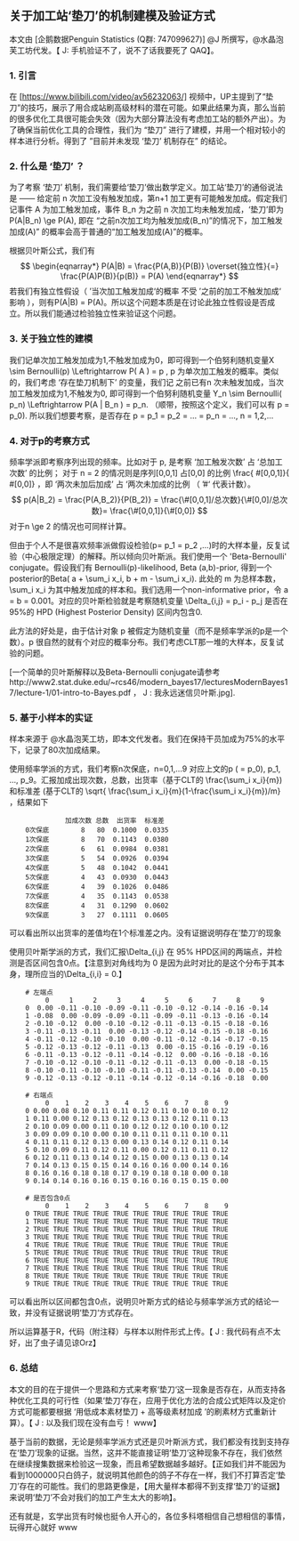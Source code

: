## 关于加工站‘垫刀’的机制建模及验证方式

本文由 [企鹅数据Penguin Statistics (Q群: 747099627)] @J 所撰写，@水晶泡芙工坊代发。【 J: 手机验证不了，说不了话我要死了 QAQ】。

### 1. 引言

在 [https://www.bilibili.com/video/av56232063/] 视频中，UP主提到了“垫刀”的技巧，展示了用合成站刷高级材料的潜在可能。如果此结果为真，那么当前的很多优化工具很可能会失效（因为大部分算法没有考虑加工站的额外产出）。为了确保当前优化工具的合理性，我们为 “垫刀” 进行了建模，并用一个相对较小的样本进行分析。得到了 ”目前并未发现 ‘垫刀’ 机制存在” 的结论。



### 2. 什么是 ‘垫刀’ ？

为了考察 ‘垫刀’ 机制，我们需要给‘垫刀’做出数学定义。加工站‘垫刀’的通俗说法是 —— 给定前 n 次加工没有触发加成，第n+1 加工更有可能触发加成。假定我们记事件 A 为加工触发加成，事件 B_n 为之前 n 次加工均未触发加成，‘垫刀’即为 P(A|B_n) \ge P(A), 即在 “之前n次加工均为触发加成(B_n)”的情况下，加工触发加成(A)” 的概率会高于普通的“加工触发加成(A)”的概率。

根据贝叶斯公式，我们有
$$
\begin{eqnarray*}
P(A|B) = \frac{P(A,B)}{P(B)} \overset{独立性}{=} \frac{P(A)P(B)}{p(B)} = P(A)
\end{eqnarray*}
$$
若我们有独立性假设（  ’当次加工触发加成‘的概率 不受 ’之前的加工不触发加成‘ 影响 ），则有P(A|B) = P(A)。所以这个问题本质是在讨论此独立性假设是否成立。所以我们能通过检验独立性来验证这个问题。



### 3. 关于独立性的建模

我们记单次加工触发加成为1,不触发加成为0，即可得到一个伯努利随机变量X \sim Bernoulli(p) \Leftrightarrow P( A ) = p , p 为单次加工触发的概率。类似的，我们考虑 ‘存在垫刀机制下’ 的变量，我们记 之前已有n 次未触发加成，当次加工触发加成为1,不触发为0,  即可得到一个伯努利随机变量 Y_n \sim Bernoulli( p_n) \Leftrightarrow P(A | B_n ) = p_n. （顺带，按照这个定义，我们可以有 p = p_0). 所以我们想要考察，是否存在  p = p_1 = p_2 = … =  p_n = …, n = 1,2,...  



### 4. 对于p的考察方式

频率学派即考察序列出现的频率。比如对于 p, 是考察 ‘加工触发次数’ 占 ‘总加工次数’ 的比例； 对于 n = 2 的情况则是序列[0,0,1] 占[0,0] 的比例 \frac{ \#[0,0,1]}{ \#[0,0]} ，即 ‘两次未加后加成’ 占 ‘两次未加成的比例 （ ’#‘ 代表计数）。
$$
p(A|B_2) = \frac{P(A,B_2)}{P(B_2)} = \frac{\#[0,0,1]/总次数}{\#[0,0]/总次数}= \frac{\#[0,0,1]}{\#[0,0]}
$$
对于n \ge 2 的情况也可同样计算。



但由于个人不是很喜欢频率派做假设检验(p= p_1 = p_2 ,…)时的大样本量，反复试验（中心极限定理）的解释。所以倾向贝叶斯派。我们使用一个 'Beta-Bernoulli' conjugate。假设我们有 Bernoulli(p)-likelihood, Beta (a,b)-prior, 得到一个posterior的Beta( a + \sum_i x_i, b + m - \sum_i x_i). 此处的 m 为总样本数，\sum_i x_i 为其中触发加成的样本和。我们选用一个non-informative prior，令 a = b = 0.001。对应的贝叶斯检验就是考察随机变量 \Delta_{i,j} = p_i - p_j 是否在95\%的 HPD (Highest Posterior Density) 区间内包含0.

此方法的好处是，由于估计对象 p 被假定为随机变量（而不是频率学派的p是一个数）。p 很自然的就有个对应的概率分布。我们考虑CLT那一堆的大样本，反复试验的问题。

[一个简单的贝叶斯解释以及Beta-Bernoulli conjugate请参考http://www2.stat.duke.edu/~rcs46/modern_bayes17/lecturesModernBayes17/lecture-1/01-intro-to-Bayes.pdf ， J : 我永远迷信贝叶斯.jpg].



### 5. 基于小样本的实证

样本来源于 @水晶泡芙工坊，即本文代发者。我们在保持干员加成为75\%的水平下，记录了80次加成结果。

使用频率学派的方式，我们考察n次保底，n=0,1,…9 对应上文的p ( = p_0), p_1, …, p_9。汇报加成出现次数，总数，出货率（基于CLT的 \frac{\sum_i x_i}{m}) 和标准差 (基于CLT的 \sqrt{ \frac{\sum_i x_i}{m}(1-\frac{\sum_i x_i}{m})/m}  ，结果如下
```{r}
              加成次数 总数  出货率  标准差
    0次保底        8   80  0.1000  0.0335
    1次保底        8   70  0.1143  0.0380
    2次保底        6   61  0.0984  0.0381
    3次保底        5   54  0.0926  0.0394
    4次保底        5   48  0.1042  0.0441
    5次保底        4   43  0.0930  0.0443
    6次保底        4   39  0.1026  0.0486
    7次保底        4   35  0.1143  0.0538
    8次保底        4   31  0.1290  0.0602
    9次保底        3   27  0.1111  0.0605
```

可以看出所以出货率的差值均在1个标准差之内。没有证据说明存在’垫刀‘的现象



使用贝叶斯学派的方式，我们汇报\Delta_{i,j} 在 95\% HPD区间的两端点，并检测是否区间包含0点。【注意到对角线均为 0 是因为此时对比的是这个分布于其本身，理所应当的\Delta_{i,i} = 0.】
```{r}
    # 左端点
         0     1     2     3     4     5     6     7     8     9
    0  0.00 -0.11 -0.10 -0.09 -0.11 -0.10 -0.12 -0.14 -0.16 -0.14
    1 -0.08  0.00 -0.09 -0.09 -0.11 -0.09 -0.11 -0.13 -0.16 -0.14
    2 -0.10 -0.12  0.00 -0.10 -0.12 -0.11 -0.13 -0.15 -0.18 -0.16
    3 -0.11 -0.13 -0.11  0.00 -0.13 -0.12 -0.14 -0.15 -0.18 -0.16
    4 -0.11 -0.12 -0.10 -0.10  0.00 -0.11 -0.12 -0.14 -0.17 -0.15
    5 -0.12 -0.13 -0.12 -0.11 -0.13  0.00 -0.15 -0.16 -0.19 -0.16
    6 -0.11 -0.13 -0.12 -0.11 -0.14 -0.12  0.00 -0.16 -0.18 -0.16
    7 -0.10 -0.12 -0.10 -0.11 -0.12 -0.11 -0.13  0.00 -0.18 -0.15
    8 -0.10 -0.11 -0.10 -0.10 -0.11 -0.11 -0.13 -0.14  0.00 -0.15
    9 -0.12 -0.13 -0.12 -0.11 -0.14 -0.12 -0.14 -0.16 -0.18  0.00
    
    # 右端点
         0    1    2    3    4    5    6    7    8    9
    0 0.00 0.08 0.10 0.11 0.11 0.12 0.11 0.10 0.10 0.12
    1 0.11 0.00 0.12 0.13 0.12 0.13 0.13 0.12 0.11 0.13
    2 0.10 0.09 0.00 0.11 0.10 0.12 0.12 0.10 0.10 0.12
    3 0.09 0.09 0.10 0.00 0.10 0.11 0.11 0.11 0.10 0.11
    4 0.11 0.11 0.12 0.13 0.00 0.13 0.14 0.12 0.11 0.14
    5 0.10 0.09 0.11 0.12 0.11 0.00 0.12 0.11 0.11 0.12
    6 0.12 0.11 0.13 0.14 0.12 0.15 0.00 0.13 0.13 0.14
    7 0.14 0.13 0.15 0.15 0.14 0.16 0.16 0.00 0.14 0.16
    8 0.16 0.16 0.18 0.18 0.17 0.19 0.18 0.18 0.00 0.18
    9 0.14 0.14 0.16 0.16 0.15 0.16 0.16 0.15 0.15 0.00
    
    # 是否包含0点
         0    1    2    3    4    5    6    7    8    9
    0 TRUE TRUE TRUE TRUE TRUE TRUE TRUE TRUE TRUE TRUE
    1 TRUE TRUE TRUE TRUE TRUE TRUE TRUE TRUE TRUE TRUE
    2 TRUE TRUE TRUE TRUE TRUE TRUE TRUE TRUE TRUE TRUE
    3 TRUE TRUE TRUE TRUE TRUE TRUE TRUE TRUE TRUE TRUE
    4 TRUE TRUE TRUE TRUE TRUE TRUE TRUE TRUE TRUE TRUE
    5 TRUE TRUE TRUE TRUE TRUE TRUE TRUE TRUE TRUE TRUE
    6 TRUE TRUE TRUE TRUE TRUE TRUE TRUE TRUE TRUE TRUE
    7 TRUE TRUE TRUE TRUE TRUE TRUE TRUE TRUE TRUE TRUE
    8 TRUE TRUE TRUE TRUE TRUE TRUE TRUE TRUE TRUE TRUE
    9 TRUE TRUE TRUE TRUE TRUE TRUE TRUE TRUE TRUE TRUE
```

可以看出所以区间都包含0点，说明贝叶斯方式的结论与频率学派方式的结论一致，并没有证据说明‘垫刀‘方式存在。

所以运算基于R，代码（附注释）与样本以附件形式上传。【 J : 我代码有点不太好，出了虫子请见谅Orz】



### 6. 总结

本文的目的在于提供一个思路和方式来考察‘垫刀‘这一现象是否存在，从而支持各种优化工具的可行性（如果‘垫刀’存在，应用于优化方法的合成公式矩阵以及定价方式可能都要根据 ‘用低成本素材垫刀 + 高等级素材加成 ’的刷素材方式重新计算）。【 J : 以及我们现在没有血亏！ www】

基于当前的数据，无论是频率学派方式还是贝叶斯派方式，我们都没有找到支持存在‘垫刀’现象的证据。当然，这并不能直接证明‘垫刀’这种现象不存在，我们依然在继续搜集数据来检验这一现象，而且希望数据越多越好。【正如我们并不能因为看到1000000只白鸽子，就说明其他颜色的鸽子不存在一样，我们不打算否定‘垫刀’存在的可能性。我们的思路更像是，【用大量样本都得不到支撑‘垫刀’的证据】来说明‘垫刀’不会对我们的加工产生太大的影响】。

还有就是，玄学出货有时候也挺令人开心的，各位多科塔相信自己想相信的事情，玩得开心就好 www


